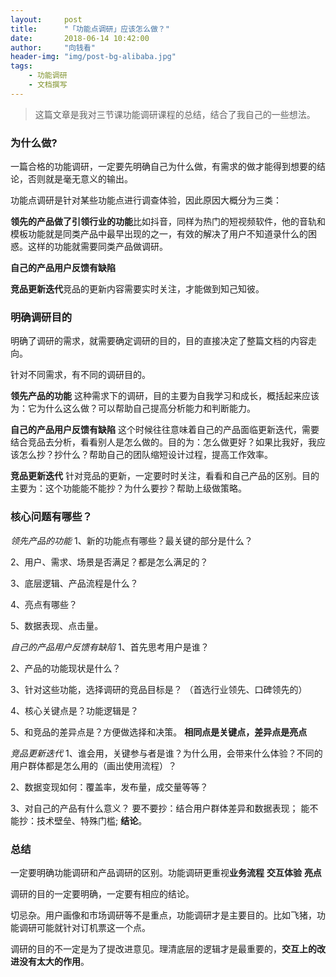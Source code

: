 ```yaml
---
layout:     post
title:      "「功能点调研」应该怎么做？"
date:       2018-06-14 10:42:00
author:     "向钱看"
header-img: "img/post-bg-alibaba.jpg"
tags:
    - 功能调研
    - 文档撰写
---
```


> 这篇文章是我对三节课功能调研课程的总结，结合了我自己的一些想法。



### 为什么做?

一篇合格的功能调研，一定要先明确自己为什么做，有需求的做才能得到想要的结论，否则就是毫无意义的输出。

功能点调研是针对某些功能点进行调查体验，因此原因大概分为三类：

**领先的产品做了引领行业的功能**比如抖音，同样为热门的短视频软件，他的音轨和模板功能就是同类产品中最早出现的之一，有效的解决了用户不知道录什么的困惑。这样的功能就需要同类产品做调研。

**自己的产品用户反馈有缺陷**

**竞品更新迭代**竞品的更新内容需要实时关注，才能做到知己知彼。



### 明确调研目的

明确了调研的需求，就需要确定调研的目的，目的直接决定了整篇文档的内容走向。

针对不同需求，有不同的调研目的。


**领先产品的功能**  这种需求下的调研，目的主要为自我学习和成长，概括起来应该为：它为什么这么做？可以帮助自己提高分析能力和判断能力。

**自己的产品用户反馈有缺陷**  这个时候往往意味着自己的产品面临更新迭代，需要结合竞品去分析，看看别人是怎么做的。目的为：怎么做更好？如果比我好，我应该怎么抄？抄什么？帮助自己的团队缩短设计过程，提高工作效率。

**竞品更新迭代**  针对竞品的更新，一定要时时关注，看看和自己产品的区别。目的主要为：这个功能能不能抄？为什么要抄？帮助上级做策略。



### 核心问题有哪些？

*领先产品的功能* 
1、新的功能点有哪些？最关键的部分是什么？

2、用户、需求、场景是否满足？都是怎么满足的？

3、底层逻辑、产品流程是什么？

4、亮点有哪些？

5、数据表现、点击量。


*自己的产品用户反馈有缺陷*
1、首先思考用户是谁？

2、产品的功能现状是什么？

3、针对这些功能，选择调研的竞品目标是？ （首选行业领先、口碑领先的）

4、核心关键点是？功能逻辑是？

5、和竞品的差异点是？方便做选择和决策。 **相同点是关键点，差异点是亮点**


*竞品更新迭代*
1、谁会用，关键参与者是谁？为什么用，会带来什么体验？不同的用户群体都是怎么用的（画出使用流程）？

2、数据变现如何：覆盖率，发布量，成交量等等？

3、对自己的产品有什么意义？
   要不要抄：结合用户群体差异和数据表现；
   能不能抄：技术壁垒、特殊门槛;
   **结论**。


### 总结

一定要明确功能调研和产品调研的区别。功能调研更重视**业务流程** **交互体验** **亮点**

调研的目的一定要明确，一定要有相应的结论。

切忌杂。用户画像和市场调研等不是重点，功能调研才是主要目的。比如飞猪，功能调研可能就针对订机票这一个点。

调研的目的不一定是为了提改进意见。理清底层的逻辑才是最重要的，**交互上的改进没有太大的作用**。
